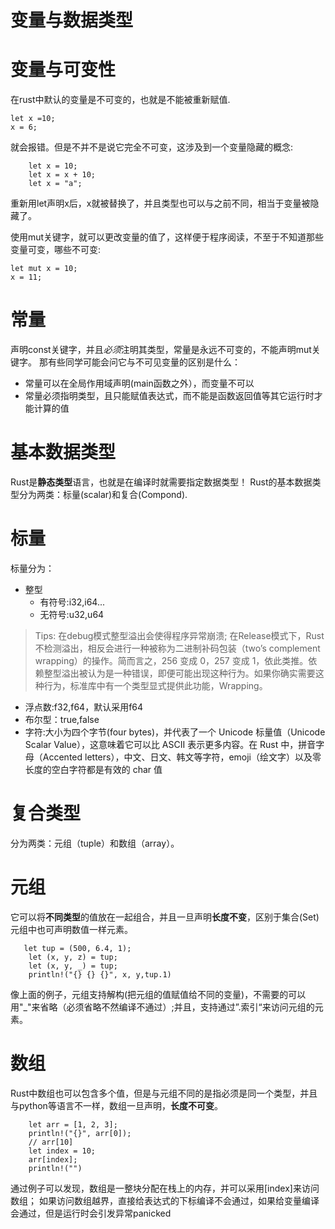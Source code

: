 # 变量与数据类型

# 变量与可变性
在rust中默认的变量是不可变的，也就是不能被重新赋值.
```
let x =10;
x = 6;
```
就会报错。但是不并不是说它完全不可变，这涉及到一个变量隐藏的概念:
```
    let x = 10;
    let x = x + 10;
    let x = "a";
```
重新用let声明x后，x就被替换了，并且类型也可以与之前不同，相当于变量被隐藏了。

使用mut关键字，就可以更改变量的值了，这样便于程序阅读，不至于不知道那些变量可变，哪些不可变:
```
let mut x = 10;
x = 11;
```
# 常量
声明const关键字，并且*必须*注明其类型，常量是永远不可变的，不能声明mut关键字。
那有些同学可能会问它与不可见变量的区别是什么：
- 常量可以在全局作用域声明(main函数之外），而变量不可以
- 常量必须指明类型，且只能赋值表达式，而不能是函数返回值等其它运行时才能计算的值


# 基本数据类型

Rust是**静态类型**语言，也就是在编译时就需要指定数据类型！
Rust的基本数据类型分为两类：标量(scalar)和复合(Compond).

# 标量

标量分为：
- 整型
  - 有符号:i32,i64...
  - 无符号:u32,u64

> Tips: 在debug模式整型溢出会使得程序异常崩溃;
> 在Release模式下，Rust 不检测溢出，相反会进行一种被称为二进制补码包装（two’s complement wrapping）的操作。简而言之，256 变成 0，257 变成 1，依此类推。依赖整型溢出被认为是一种错误，即便可能出现这种行为。如果你确实需要这种行为，标准库中有一个类型显式提供此功能，Wrapping。
- 浮点数:f32,f64，默认采用f64
- 布尔型：true,false
- 字符:大小为四个字节(four bytes)，并代表了一个 Unicode 标量值（Unicode Scalar Value），这意味着它可以比 ASCII 表示更多内容。在 Rust 中，拼音字母（Accented letters），中文、日文、韩文等字符，emoji（绘文字）以及零长度的空白字符都是有效的 char 值
  
# 复合类型
分为两类：元组（tuple）和数组（array）。

# 元组

它可以将**不同类型**的值放在一起组合，并且一旦声明**长度不变**，区别于集合(Set)元组中也可声明数值一样元素。

```
   let tup = (500, 6.4, 1);
    let (x, y, z) = tup;
    let (x, y, _) = tup;
    println!("{} {} {}", x, y,tup.1)
```

像上面的例子，元组支持解构(把元组的值赋值给不同的变量)，不需要的可以用"_"来省略（必须省略不然编译不通过）;并且，支持通过”.索引“来访问元组的元素。

# 数组

Rust中数组也可以包含多个值，但是与元组不同的是指必须是同一个类型，并且与python等语言不一样，数组一旦声明，**长度不可变**。

```
    let arr = [1, 2, 3];
    println!("{}", arr[0]);
    // arr[10]
    let index = 10;
    arr[index];
    println!("")
```

通过例子可以发现，数组是一整块分配在栈上的内存，并可以采用[index]来访问数组；
如果访问数组越界，直接给表达式的下标编译不会通过，如果给变量编译会通过，但是运行时会引发异常panicked




